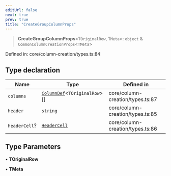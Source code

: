 ```yaml
---
editUrl: false
next: true
prev: true
title: "CreateGroupColumnProps"
---
```


> **CreateGroupColumnProps**\<`TOriginalRow`, `TMeta`\>: `object` & `CommonColumnCreationProps`\<`TMeta`\>

Defined in: core/column-creation/types.ts:84

## Type declaration

| Name | Type | Defined in |
| ------ | ------ | ------ |
| `columns` | [`ColumnDef`](/api/type-aliases/columndef/)\<`TOriginalRow`\>[] | core/column-creation/types.ts:87 |
| `header` | `string` | core/column-creation/types.ts:85 |
| `headerCell`? | [`HeaderCell`](/api/type-aliases/headercell/) | core/column-creation/types.ts:86 |

## Type Parameters

• **TOriginalRow**

• **TMeta**
